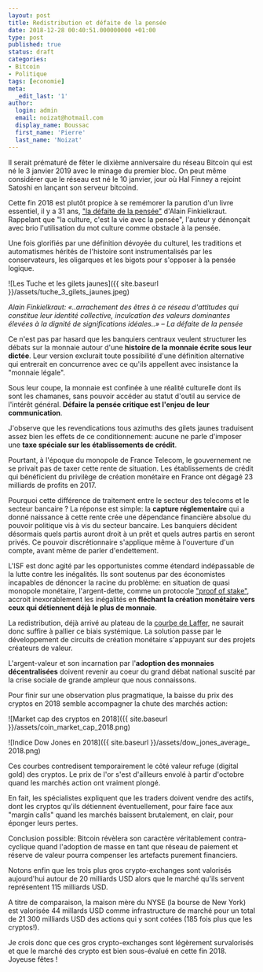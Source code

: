 ```yaml
---
layout: post
title: Redistribution et défaite de la pensée
date: 2018-12-28 00:40:51.000000000 +01:00
type: post
published: true
status: draft
categories:
- Bitcoin
- Politique
tags: [economie]
meta:
  _edit_last: '1'
author:
  login: admin
  email: noizat@hotmail.com
  display_name: Boussac
  first_name: 'Pierre'
  last_name: 'Noizat'
---
```


Il serait prématuré de fêter le dixième anniversaire du réseau Bitcoin qui est né le 3 janvier 2019 avec le minage du premier bloc. On peut même considérer que le réseau est né le 10 janvier, jour où Hal Finney a rejoint Satoshi en lançant son serveur bitcoind.

Cette fin 2018 est plutôt propice à se remémorer la parution d'un livre essentiel, il y a 31 ans, ["la défaite de la pensée"](http://www.gallimard.fr/Catalogue/GALLIMARD/Blanche/La-defaite-de-la-pensee)  d'Alain Finkielkraut. Rappelant que "la culture, c'est la vie avec la pensée", l'auteur y dénonçait avec brio l'utilisation du mot culture comme obstacle à la pensée. 

Une fois glorifiés par une définition dévoyée du culturel, les traditions et automatismes hérités de l'histoire sont instrumentalisés par les conservateurs, les oligarques et les bigots pour s'opposer à la pensée logique.

![Les Tuche et les gilets jaunes]({{ site.baseurl }}/assets/tuche_3_gilets_jaunes.jpeg)

_Alain Finkielkraut: «..arrachement des êtres à ce réseau d'attitudes qui constitue leur identité collective, inculcation des valeurs dominantes élevées à la dignité de significations idéales..» – La défaite de la pensée_

Ce n'est pas par hasard que les banquiers centraux veulent structurer les débats sur la monnaie autour d'une **histoire de la monnaie écrite sous leur dictée**. Leur version exclurait toute possibilité d'une définition alternative qui entrerait en concurrence avec ce qu'ils appellent avec insistance la "monnaie légale". 

Sous leur coupe, la monnaie est confinée à une réalité culturelle dont ils sont les chamanes, sans pouvoir accéder au statut d'outil au service de l'intérêt général. **Défaire la pensée critique est l'enjeu de leur communication**.

J'observe que les revendications tous azimuths des gilets jaunes traduisent assez bien les effets de ce conditionnement: aucune ne parle d'imposer une **taxe spéciale sur les établissements de crédit**.

Pourtant, à l'époque du monopole de France Telecom, le gouvernement ne se privait pas de taxer cette rente de situation. Les établissements de crédit qui bénéficient du privilège de création monétaire en France ont dégagé 23 milliards de profits en 2017.

Pourquoi cette différence de traitement entre le secteur des telecoms et le secteur bancaire ? La réponse est simple: la **capture réglementaire** qui a donné naissance à cette rente crée une dépendance financière absolue du pouvoir politique vis à vis du secteur bancaire.
Les banquiers décident désormais quels partis auront droit à un prêt et quels autres partis en seront privés. Ce pouvoir discrétionnaire s'applique même à l'ouverture d'un compte, avant même de parler d'endettement.

L'ISF est donc agité par les opportunistes comme étendard indépassable de la lutte contre les inégalités. Ils sont soutenus par des économistes incapables de dénoncer la racine du problème: en situation de quasi monopole monétaire, l'argent-dette, comme un protocole ["proof of stake"](https://fr.wikipedia.org/wiki/Preuve_d%27enjeu), accroit inexorablement les inégalités en **fléchant la création monétaire vers ceux qui détiennent déjà le plus de monnaie**.

La redistribution, déjà arrivé au plateau de la [courbe de Laffer](https://fr.wikipedia.org/wiki/Courbe_de_Laffer), ne saurait donc suffire à pallier ce biais systémique. La solution passe par le développement de circuits de création monétaire s'appuyant sur des projets créateurs de valeur.

L'argent-valeur et son incarnation par l'**adoption des monnaies décentralisées** doivent revenir au coeur du grand débat national suscité par la crise sociale de grande ampleur que nous connaissons.

Pour finir sur une observation plus pragmatique, la baisse du prix des cryptos en 2018 semble accompagner la chute des marchés action:

![Market cap des cryptos en 2018]({{ site.baseurl }}/assets/coin_market_cap_2018.png)

![Indice Dow Jones en 2018]({{ site.baseurl }}/assets/dow_jones_average_ 2018.png)

Ces courbes contredisent temporairement le côté valeur refuge (digital gold) des cryptos. Le prix de l'or s'est d'ailleurs envolé à partir d'octobre quand les marchés action ont vraiment plongé. 

En fait, les spécialistes expliquent que les traders doivent vendre des actifs, dont les cryptos qu'ils détiennent éventuellement, pour faire face aux "margin calls" quand les marchés baissent brutalement, en clair, pour éponger leurs pertes.

Conclusion possible: Bitcoin révèlera son caractère véritablement contra-cyclique quand l'adoption de masse en tant que réseau de paiement et réserve de valeur pourra compenser les artefacts purement financiers.

Notons enfin que les trois plus gros crypto-exchanges sont valorisés aujourd'hui autour de 20 milliards USD alors que le marché qu'ils servent représentent 115 milliards USD. 

A titre de comparaison, la maison mère du NYSE (la bourse de New York) est valorisée 44 millards USD comme infrastructure de marché pour un total de 21 300 milliards USD des actions qui y sont cotées  (185 fois plus que les cryptos!).

Je crois donc que ces gros crypto-exchanges sont légèrement survalorisés et que le marché des crypto est bien sous-évalué en cette fin 2018. Joyeuse fêtes !



